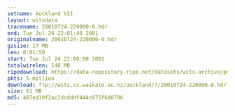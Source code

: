 ```yaml
---
setname: Auckland VII
layout: witsdata
tracename: 20010724-220000-0.hdr
end: Tue Jul 24 22:01:49 2001
originalname: 20010724-220000-0.hdr
gzsize: 17 MB
len: 0:01:50
start: Tue Jul 24 22:00:00 2001
totalwirelen: 140 MB
ripedownload: https://data-repository.ripe.net/datasets/wits-archive/pma/long/auck/7//20010724-220000-0.hdr.gz
pkts: 5 million
download: ftp://wits.cs.waikato.ac.nz/auckland/7/20010724-220000-0.hdr.gz
size: 61 MB
md5: 487ed19f2ac2dcdddf444c875f6d8796
---
```

